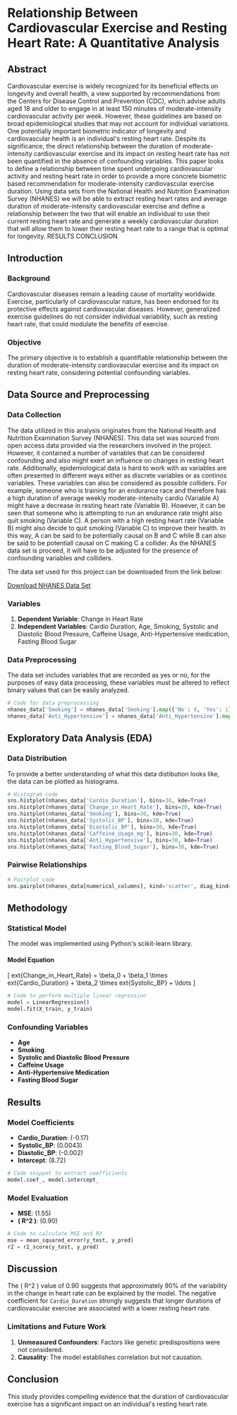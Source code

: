 
# Relationship Between Cardiovascular Exercise and Resting Heart Rate: A Quantitative Analysis

## Abstract

Cardiovascular exercise is widely recognized for its beneficial effects on longevity and overall health, a view supported by recommendations from the Centers for Disease Control and Prevention (CDC), which advise adults aged 18 and older to engage in at least 150 minutes of moderate-intensity cardiovascular activity per week. However, these guidelines are based on broad epidemiological studies that may not account for individual variations. One potentially important biometric indicator of longevity and cardiovascular health is an individual's resting heart rate. Despite its significance, the direct relationship between the duration of moderate-intensity cardiovascular exercise and its impact on resting heart rate has not been quantified in the absence of confounding variables. This paper looks to define a relationship between time spent undergoing cardiovascular activity and resting heart rate in order to provide a more concrete biometric based recommendation for moderate-intensity cardiovascular exercise duration.  Using data sets from the National Health and Nutrition Examination Survey (NHANES) we will be able to extract resting heart rates and average duration of moderate-intensity cardiovascular exercise and define a relationship between the two that will enable an individual to use their current resting heart rate and generate a weekly cardiovascular duration that will allow them to lower their resting heart rate to a range that is optimal for longevity. 
RESULTS
CONCLUSION


## Introduction

### Background

Cardiovascular diseases remain a leading cause of mortality worldwide. Exercise, particularly of cardiovascular nature, has been endorsed for its protective effects against cardiovascular diseases. However, generalized exercise guidelines do not consider individual variability, such as resting heart rate, that could modulate the benefits of exercise.

### Objective

The primary objective is to establish a quantifiable relationship between the duration of moderate-intensity cardiovascular exercise and its impact on resting heart rate, considering potential confounding variables.

## Data Source and Preprocessing

### Data Collection

The data utilized in this analysis originates from the National Health and Nutrition Examination Survey (NHANES). This data set was sourced from open access data provided via the researchers involved in the project. However, it contained a number of variables that can be considered confounding and also might exert an influence on changes in resting heart rate. Additionally, epidemiological data is hard to work with as variables are often presented in different ways either as discrete variables or as continos variables. These variables can also be considered as possible colliders. For example, someone who is training for an endurance race and therefore has a high duration of average weekly moderate-intensity cardio (Variable A) might have a decrease in resting heart rate (Variable B). However, it can be seen that someone who is attempting to run an endurance rate might also quit smoking (Variable C). A person with a high resting heart rate (Variable B) might also decide to quit smoking (Variable C) to improve their health. In this way, A can be said to be potentially causal on B and C while B can also be said to be potentiall causal on C making C a collider. As the NHANES data set is proceed, it will have to be adjusted for the presence of confounding variables and colliders.

The data set used for this project can be downloaded from the link below:

[Download NHANES Data Set](https://github.com/Cjcapiola/Causal-Question-RHR-and-exercise/raw/main/NHANES%20Data%20Set.xlsx)


### Variables

1. **Dependent Variable**: Change in Heart Rate
2. **Independent Variables**: Cardio Duration, Age, Smoking, Systolic and Diastolic Blood Pressure, Caffeine Usage, Anti-Hypertensive medication, Fasting Blood Sugar

### Data Preprocessing

The data set includes variables that are recorded as yes or no, for the purposes of easy data processing, these variables must be altered to reflect binary values that can be easily analyzed.

```python
# Code for data preprocessing
nhanes_data['Smoking'] = nhanes_data['Smoking'].map({'No': 0, 'Yes': 1})
nhanes_data['Anti_Hypertensive'] = nhanes_data['Anti_Hypertensive'].map({'No': 0, 'Yes': 1})
```

## Exploratory Data Analysis (EDA)

### Data Distribution

To provide a better understanding of what this data distibution looks like, the data can be plotted as histograms.
```python
# Histogram code
sns.histplot(nhanes_data['Cardio_Duration'], bins=30, kde=True)
sns.histplot(nhanes_data['Change_in_Heart_Rate'], bins=30, kde=True)
sns.histplot(nhanes_data['Smoking'], bins=30, kde=True)
sns.histplot(nhanes_data['Systolic_BP'], bins=30, kde=True)
sns.histplot(nhanes_data['Diastolic_BP'], bins=30, kde=True)
sns.histplot(nhanes_data['Caffeine_Usage_mg'], bins=30, kde=True)
sns.histplot(nhanes_data['Anti_Hypertensive'], bins=30, kde=True)
sns.histplot(nhanes_data['Fasting_Blood_Sugar'], bins=30, kde=True)	

```

### Pairwise Relationships

```python
# Pairplot code
sns.pairplot(nhanes_data[numerical_columns], kind='scatter', diag_kind='kde')
```

## Methodology

### Statistical Model

The model was implemented using Python's scikit-learn library.

#### Model Equation

\[
	ext{Change\_in\_Heart\_Rate} = \beta_0 + \beta_1 \times 	ext{Cardio\_Duration} + \beta_2 \times 	ext{Systolic\_BP} + \ldots
\]

```python
# Code to perform multiple linear regression
model = LinearRegression()
model.fit(X_train, y_train)
```

### Confounding Variables

- **Age**
- **Smoking**
- **Systolic and Diastolic Blood Pressure**
- **Caffeine Usage**
- **Anti-Hypertensive Medication**
- **Fasting Blood Sugar**

## Results

### Model Coefficients

- **Cardio_Duration**: \(-0.17\)
- **Systolic_BP**: \(0.0043\)
- **Diastolic_BP**: \(-0.002\)
- **Intercept**: \(8.72\)

```python
# Code snippet to extract coefficients
model.coef_, model.intercept_
```

### Model Evaluation

- **MSE**: \(1.55\)
- **\( R^2 \)**: \(0.90\)

```python
# Code to calculate MSE and R2
mse = mean_squared_error(y_test, y_pred)
r2 = r2_score(y_test, y_pred)
```

## Discussion

The \( R^2 \) value of 0.90 suggests that approximately 90% of the variability in the change in heart rate can be explained by the model. The negative coefficient for `Cardio_Duration` strongly suggests that longer durations of cardiovascular exercise are associated with a lower resting heart rate.

### Limitations and Future Work

1. **Unmeasured Confounders**: Factors like genetic predispositions were not considered.
2. **Causality**: The model establishes correlation but not causation.

## Conclusion

This study provides compelling evidence that the duration of cardiovascular exercise has a significant impact on an individual's resting heart rate.
